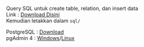 Query SQL untuk create table, relation, dan insert data  
Link : [Download Disini](https://drive.google.com/file/d/1g_OGEaDeOvwNqglYqdX8l87gs1VicFQ1/view)  
Kemudian letakkan dalam `sql/`  

PostgreSQL : [Download](https://www.enterprisedb.com/downloads/postgres-postgresql-downloads)  
pgAdmin 4 : [Windows](https://www.pgadmin.org/download/pgadmin-4-windows/)/[Linux](https://www.pgadmin.org/download/pgadmin-4-apt/)